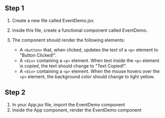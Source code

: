 ## Step 1

1. Create a new file called EventDemo.jsx.

2. Inside this file, create a functional component called EventDemo.

3. The component should render the following elements:

    - A `<button>` that, when clicked, updates the text of a `<p>` element to "Button Clicked!".
    - A `<div>` containing a `<p>` element. When text inside the `<p>` element is copied, the text should change to "Text Copied!".
    - A `<div>` containing a `<p>` element. When the mouse hovers over the `<p>` element, the background color should change to light yellow.

## Step 2
1. In your App.jsx file, import the EventDemo component
2. Inside the App component, render the EventDemo component